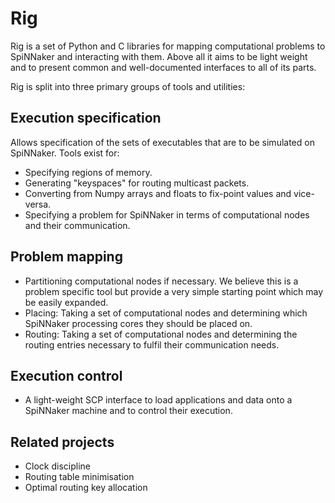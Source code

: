# Rig

Rig is a set of Python and C libraries for mapping computational problems to
SpiNNaker and interacting with them.  Above all it aims to be light weight and
to present common and well-documented interfaces to all of its parts.

Rig is split into three primary groups of tools and utilities:

## Execution specification

Allows specification of the sets of executables that are to be simulated on
SpiNNaker.  Tools exist for:

 - Specifying regions of memory.
 - Generating "keyspaces" for routing multicast packets.
 - Converting from Numpy arrays and floats to fix-point values and vice-versa.
 - Specifying a problem for SpiNNaker in terms of computational nodes and their
   communication.

## Problem mapping

 - Partitioning computational nodes if necessary.  We believe this is a problem
   specific tool but provide a very simple starting point which may be easily
   expanded.
 - Placing: Taking a set of computational nodes and determining which SpiNNaker
   processing cores they should be placed on.
 - Routing: Taking a set of computational nodes and determining the routing
   entries necessary to fulfil their communication needs.

## Execution control

 - A light-weight SCP interface to load applications and data onto a SpiNNaker
   machine and to control their execution.

## Related projects

 - Clock discipline
 - Routing table minimisation
 - Optimal routing key allocation
